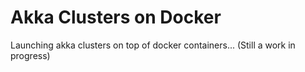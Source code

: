 # Akka Clusters on Docker

Launching akka clusters on top of docker containers... (Still a work in progress)